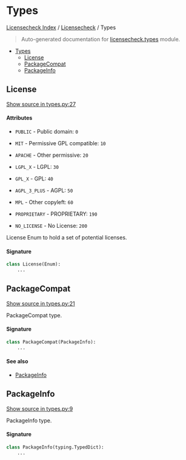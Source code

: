 # Types

[Licensecheck Index](../README.md#licensecheck-index) /
[Licensecheck](./index.md#licensecheck) /
Types

> Auto-generated documentation for [licensecheck.types](../../../licensecheck/types.py) module.

- [Types](#types)
  - [License](#license)
  - [PackageCompat](#packagecompat)
  - [PackageInfo](#packageinfo)

## License

[Show source in types.py:27](../../../licensecheck/types.py#L27)

#### Attributes

- `PUBLIC` - Public domain: `0`

- `MIT` - Permissive GPL compatible: `10`

- `APACHE` - Other permissive: `20`

- `LGPL_X` - LGPL: `30`

- `GPL_X` - GPL: `40`

- `AGPL_3_PLUS` - AGPL: `50`

- `MPL` - Other copyleft: `60`

- `PROPRIETARY` - PROPRIETARY: `190`

- `NO_LICENSE` - No License: `200`


License Enum to hold a set of potential licenses.

#### Signature

```python
class License(Enum):
    ...
```



## PackageCompat

[Show source in types.py:21](../../../licensecheck/types.py#L21)

PackageCompat type.

#### Signature

```python
class PackageCompat(PackageInfo):
    ...
```

#### See also

- [PackageInfo](#packageinfo)



## PackageInfo

[Show source in types.py:9](../../../licensecheck/types.py#L9)

PackageInfo type.

#### Signature

```python
class PackageInfo(typing.TypedDict):
    ...
```


